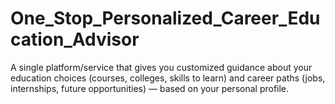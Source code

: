 # One_Stop_Personalized_Career_Education_Advisor
A single platform/service that gives you customized guidance about your education choices (courses, colleges, skills to learn) and career paths (jobs, internships, future opportunities) — based on your personal profile.
